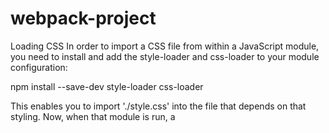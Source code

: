 # webpack-project



Loading CSS 
In order to import a CSS file from within a JavaScript module, you need to install and add the style-loader and css-loader to your module configuration:

npm install --save-dev style-loader css-loader

This enables you to import './style.css' into the file that depends on that styling. Now, when that module is run, a <style> tag with the stringified css will be inserted into the <head> of your html file.

Loading Images 
So now we're pulling in our CSS, but what about our images like backgrounds and icons? Using the file-loader we can easily incorporate those in our system as well:

npm install --save-dev file-loader

Setting up HtmlWebpackPlugin 
First install the plugin and adjust the webpack.config.js file:

npm install --save-dev html-webpack-plugin

Cleaning up the /dist folder
npm install --save-dev clean-webpack-plugin